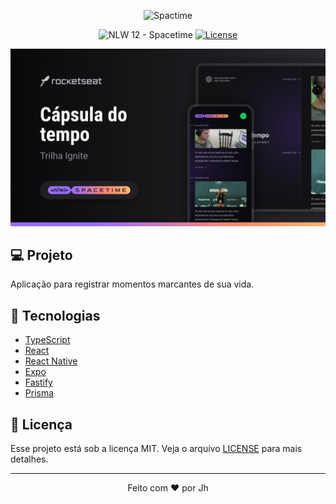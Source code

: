 <p align="center">
  <img alt="Spactime" src=".github/logo.svg" />
</p>

<p align="center">
  <img src="https://img.shields.io/static/v1?label=NLW&message=10&color=8b5cf6&labelColor=202024" alt="NLW 12 - Spacetime" />
  <a href="LICENSE"><img  src="https://img.shields.io/static/v1?label=License&message=MIT&color=8b5cf6&labelColor=202024" alt="License"></a>
</p>

<img src=".github/cover.png">

## 💻 Projeto

Aplicação para registrar momentos marcantes de sua vida.

## 🧪 Tecnologias

- [TypeScript](https://www.typescriptlang.org/)
- [React](https://reactjs.org/)
- [React Native](https://reactnative.dev/)
- [Expo](https://expo.dev/)
- [Fastify](https://www.fastify.io/)
- [Prisma](https://www.prisma.io/)

## 📝 Licença

Esse projeto está sob a licença MIT. Veja o arquivo [LICENSE](LICENSE) para mais detalhes.

---

<p align="center">
  Feito com ❤️ por Jh
</p>
